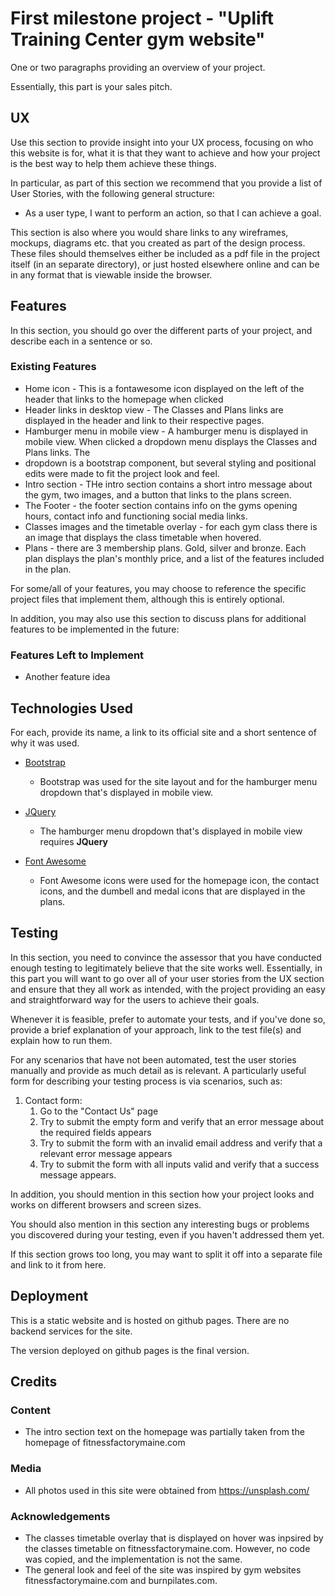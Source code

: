 # First milestone project - "Uplift Training Center gym website"

One or two paragraphs providing an overview of your project.

Essentially, this part is your sales pitch.
 
## UX
 
Use this section to provide insight into your UX process, focusing on who this website is for, what it is that they want to achieve and how your project is the best way to help them achieve these things.

In particular, as part of this section we recommend that you provide a list of User Stories, with the following general structure:
- As a user type, I want to perform an action, so that I can achieve a goal.

This section is also where you would share links to any wireframes, mockups, diagrams etc. that you created as part of the design process. These files should themselves either be included as a pdf file in the project itself (in an separate directory), or just hosted elsewhere online and can be in any format that is viewable inside the browser.

## Features

In this section, you should go over the different parts of your project, and describe each in a sentence or so.
 
### Existing Features
- Home icon - This is a fontawesome icon displayed on the left of the header that links to the homepage when clicked
- Header links in desktop view - The Classes and Plans links  are displayed in the header and link to their respective pages.
- Hamburger menu in mobile view - A hamburger menu is displayed in mobile view.  When clicked a dropdown menu displays the Classes and Plans links. The 
- dropdown is a bootstrap component, but several styling and positional edits were made to fit the project look and feel.
- Intro section - THe intro section contains a short intro message about the gym, two images,  and a button that links to the plans screen. 
- The Footer - the footer section contains info on the gyms opening hours, contact info and functioning social media links.
- Classes images and the timetable overlay - for each gym class there is an image that displays the class timetable when hovered.
- Plans - there are 3 membership plans.  Gold, silver and bronze. Each plan displays the plan's monthly price, and a list of the features included in the plan.

For some/all of your features, you may choose to reference the specific project files that implement them, although this is entirely optional.

In addition, you may also use this section to discuss plans for additional features to be implemented in the future:

### Features Left to Implement
- Another feature idea

## Technologies Used

For each, provide its name, a link to its official site and a short sentence of why it was used.

- [Bootstrap](https://getbootstrap.com/)
    - Bootstrap was used for the site layout and for the hamburger menu dropdown that's displayed in mobile view. 

- [JQuery](https://jquery.com)
    - The hamburger menu dropdown that's displayed in mobile view requires **JQuery**
    
- [Font Awesome](https://fontawesome.com/)
    - Font Awesome icons were used for the homepage icon,  the contact icons, and the dumbell and medal icons that are displayed in the plans.


## Testing

In this section, you need to convince the assessor that you have conducted enough testing to legitimately believe that the site works well. Essentially, in this part you will want to go over all of your user stories from the UX section and ensure that they all work as intended, with the project providing an easy and straightforward way for the users to achieve their goals.

Whenever it is feasible, prefer to automate your tests, and if you've done so, provide a brief explanation of your approach, link to the test file(s) and explain how to run them.

For any scenarios that have not been automated, test the user stories manually and provide as much detail as is relevant. A particularly useful form for describing your testing process is via scenarios, such as:

1. Contact form:
    1. Go to the "Contact Us" page
    2. Try to submit the empty form and verify that an error message about the required fields appears
    3. Try to submit the form with an invalid email address and verify that a relevant error message appears
    4. Try to submit the form with all inputs valid and verify that a success message appears.

In addition, you should mention in this section how your project looks and works on different browsers and screen sizes.

You should also mention in this section any interesting bugs or problems you discovered during your testing, even if you haven't addressed them yet.

If this section grows too long, you may want to split it off into a separate file and link to it from here.

## Deployment

This is a static website and is hosted on github pages. There are no backend services for the site.

The version deployed on github pages is the final version.



## Credits

### Content
- The intro section text on the homepage was partially taken from the homepage of fitnessfactorymaine.com

### Media
- All photos used in this site were obtained from https://unsplash.com/

### Acknowledgements

- The classes timetable overlay that is displayed on hover was inpsired by the classes timetable on fitnessfactorymaine.com. However, no code was copied, and the implementation is not the same.
- The general look and feel of the site was inspired by gym websites fitnessfactorymaine.com and burnpilates.com.